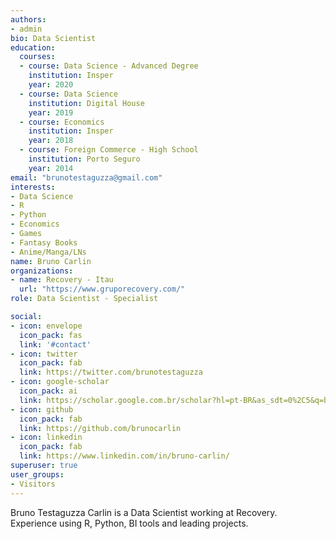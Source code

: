 ```yaml
---
authors:
- admin
bio: Data Scientist
education:
  courses:
  - course: Data Science - Advanced Degree
    institution: Insper 
    year: 2020
  - course: Data Science
    institution: Digital House
    year: 2019
  - course: Economics
    institution: Insper
    year: 2018
  - course: Foreign Commerce - High School
    institution: Porto Seguro
    year: 2014
email: "brunotestaguzza@gmail.com"
interests:
- Data Science
- R
- Python
- Economics
- Games
- Fantasy Books
- Anime/Manga/LNs
name: Bruno Carlin
organizations:
- name: Recovery - Itau
  url: "https://www.gruporecovery.com/"
role: Data Scientist - Specialist

social:
- icon: envelope
  icon_pack: fas
  link: '#contact'
- icon: twitter
  icon_pack: fab
  link: https://twitter.com/brunotestaguzza
- icon: google-scholar
  icon_pack: ai
  link: https://scholar.google.com.br/scholar?hl=pt-BR&as_sdt=0%2C5&q=bruno+testaguzza+carlin+&btnG=
- icon: github
  icon_pack: fab
  link: https://github.com/brunocarlin
- icon: linkedin
  icon_pack: fab
  link: https://www.linkedin.com/in/bruno-carlin/
superuser: true
user_groups:
- Visitors
---
```

Bruno Testaguzza Carlin is a Data Scientist working at Recovery.  
Experience using R, Python, BI tools and leading projects.